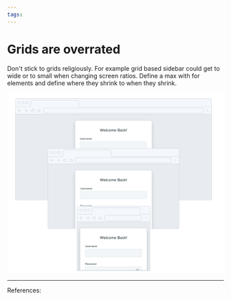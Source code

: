 ```yaml
--- 
tags:
---
```


# Grids are overrated

Don't stick to grids religiously. For example grid based sidebar could get to wide or to small when changing screen ratios. 
Define a max with for elements and define where they shrink to when they shrink.

![](../../attachments/2021-02-13-22-34-18.png)

---
References:
